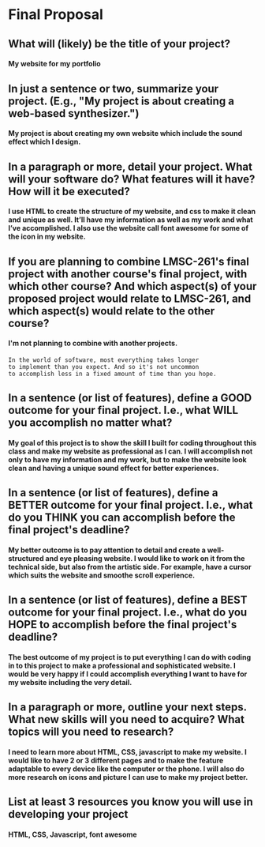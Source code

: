 # Final Proposal

## What will (likely) be the title of your project?

#### My website for my portfolio

## In just a sentence or two, summarize your project. (E.g., "My project is about creating a web-based synthesizer.")

#### My project is about creating my own website which include the sound effect which I design.

## In a paragraph or more, detail your project. What will your software do? What features will it have? How will it be executed?

#### I use HTML to create the structure of my website, and css to make it clean and unique as well. It’ll have my information as well as my work and what I’ve accomplished. I also use the website call font awesome for some of the icon in my website.

## If you are planning to combine LMSC-261's final project with another course's final project, with which other course? And which aspect(s) of your proposed project would relate to LMSC-261, and which aspect(s) would relate to the other course?

#### I'm not planning to combine with another projects.

	In the world of software, most everything takes longer 
	to implement than you expect. And so it's not uncommon 
	to accomplish less in a fixed amount of time than you hope.
	
## In a sentence (or list of features), define a GOOD outcome for your final project. I.e., what WILL you accomplish no matter what?

#### My goal of this project is to show the skill I built for coding throughout this class and make my website as professional as I can. I will accomplish not only to have my information and my work, but to make the website look clean and having a unique sound effect for better experiences.

## In a sentence (or list of features), define a BETTER outcome for your final project. I.e., what do you THINK you can accomplish before the final project's deadline?

#### My better outcome is to pay attention to detail and create a well-structured and eye pleasing website. I would like to work on it from the technical side, but also from the artistic side. For example, have a cursor which suits the website and smoothe scroll experience.

## In a sentence (or list of features), define a BEST outcome for your final project. I.e., what do you HOPE to accomplish before the final project's deadline?

#### The best outcome of my project is to put everything I can do with coding in to this project to make a professional and sophisticated website. I would be very happy if I could accomplish everything I want to have for my website including the very detail.

## In a paragraph or more, outline your next steps. What new skills will you need to acquire? What topics will you need to research?

#### I need to learn more about HTML, CSS, javascript to make my website. I would like to have 2 or 3 different pages and to make the feature adaptable to every device like the computer or the phone. I will also do more research on icons and picture I can use to make my project better. 

## List at least 3 resources you know you will use in developing your project

#### HTML, CSS, Javascript, font awesome

